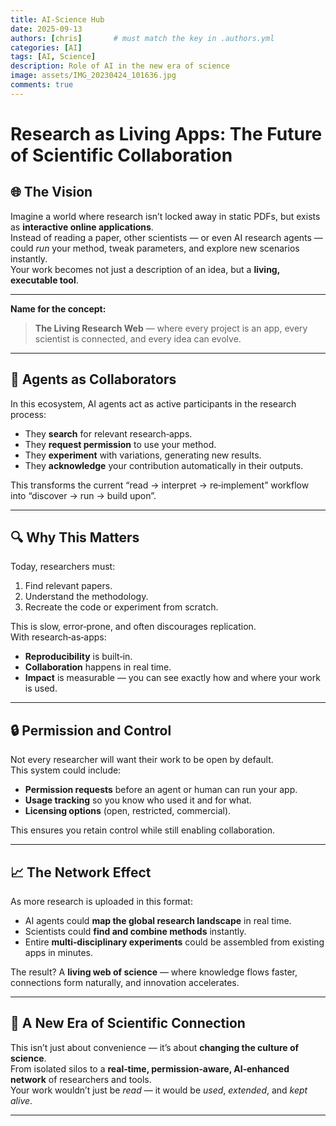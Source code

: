 ```yaml
---
title: AI-Science Hub
date: 2025-09-13
authors: [chris]       # must match the key in .authors.yml
categories: [AI]
tags: [AI, Science]
description: Role of AI in the new era of science
image: assets/IMG_20230424_101636.jpg
comments: true
---
```


# **Research as Living Apps: The Future of Scientific Collaboration**

## 🌐 The Vision  
Imagine a world where research isn’t locked away in static PDFs, but exists as **interactive online applications**.  
Instead of reading a paper, other scientists — or even AI research agents — could *run* your method, tweak parameters, and explore new scenarios instantly.  
Your work becomes not just a description of an idea, but a **living, executable tool**.

---

**Name for the concept:**  
> **The Living Research Web** — where every project is an app, every scientist is connected, and every idea can evolve.

---

## 🤖 Agents as Collaborators  
In this ecosystem, AI agents act as active participants in the research process:  
- They **search** for relevant research‑apps.  
- They **request permission** to use your method.  
- They **experiment** with variations, generating new results.  
- They **acknowledge** your contribution automatically in their outputs.  

This transforms the current “read → interpret → re‑implement” workflow into “discover → run → build upon”.

---

## 🔍 Why This Matters  
Today, researchers must:
1. Find relevant papers.  
2. Understand the methodology.  
3. Recreate the code or experiment from scratch.  

This is slow, error‑prone, and often discourages replication.  
With research‑as‑apps:

- **Reproducibility** is built‑in.  
- **Collaboration** happens in real time.  
- **Impact** is measurable — you can see exactly how and where your work is used.

---

## 🔒 Permission and Control  
Not every researcher will want their work to be open by default.  
This system could include:
- **Permission requests** before an agent or human can run your app.  
- **Usage tracking** so you know who used it and for what.  
- **Licensing options** (open, restricted, commercial).  

This ensures you retain control while still enabling collaboration.

---

## 📈 The Network Effect  
As more research is uploaded in this format:
- AI agents could **map the global research landscape** in real time.  
- Scientists could **find and combine methods** instantly.  
- Entire **multi‑disciplinary experiments** could be assembled from existing apps in minutes.  

The result? A **living web of science** — where knowledge flows faster, connections form naturally, and innovation accelerates.

---

## 🚀 A New Era of Scientific Connection  
This isn’t just about convenience — it’s about **changing the culture of science**.  
From isolated silos to a **real‑time, permission‑aware, AI‑enhanced network** of researchers and tools.  
Your work wouldn’t just be *read* — it would be *used*, *extended*, and *kept alive*.

---







